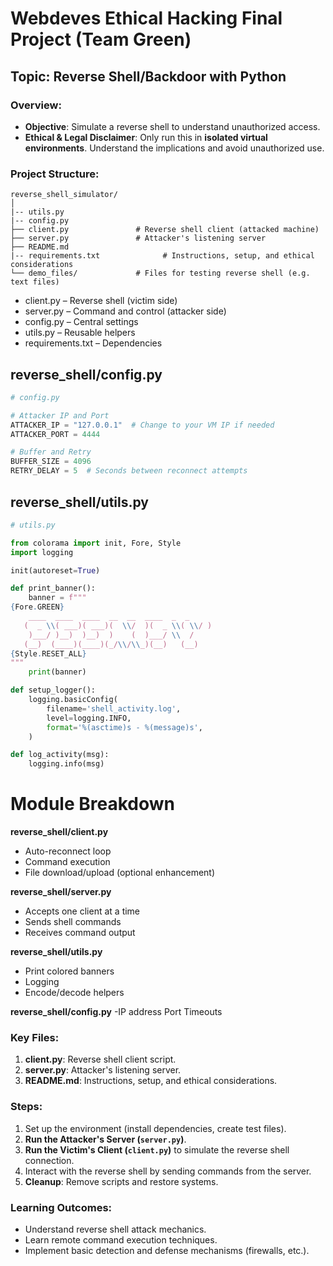 # Webdeves Ethical Hacking Final Project (Team Green)

## Topic: Reverse Shell/Backdoor with Python
### Overview:
- **Objective**: Simulate a reverse shell to understand unauthorized access.
- **Ethical & Legal Disclaimer**: Only run this in **isolated virtual environments**. Understand the implications and avoid unauthorized use.

### Project Structure:
```
reverse_shell_simulator/
│
|-- utils.py
|-- config.py
├── client.py               # Reverse shell client (attacked machine)
├── server.py               # Attacker's listening server
├── README.md
|-- requirements.txt              # Instructions, setup, and ethical considerations
└── demo_files/             # Files for testing reverse shell (e.g. text files)
```

- client.py – Reverse shell (victim side)
- server.py – Command and control (attacker side)
- config.py – Central settings
- utils.py – Reusable helpers
- requirements.txt – Dependencies

## reverse_shell/config.py
```python
# config.py

# Attacker IP and Port
ATTACKER_IP = "127.0.0.1"  # Change to your VM IP if needed
ATTACKER_PORT = 4444

# Buffer and Retry
BUFFER_SIZE = 4096
RETRY_DELAY = 5  # Seconds between reconnect attempts
```

## reverse_shell/utils.py
```python
# utils.py

from colorama import init, Fore, Style
import logging

init(autoreset=True)

def print_banner():
    banner = f"""
{Fore.GREEN}
    ____  ____  ____  __  __  ____  _  _ 
   (  _ \\( ___)( ___)(  \\/  )(  _ \\( \\/ )
    )___/ )__)  )__)  )    (  )___/ \\  / 
   (__)  (____)(____)(_/\\/\\_)(__)   (__)
{Style.RESET_ALL}
"""
    print(banner)

def setup_logger():
    logging.basicConfig(
        filename='shell_activity.log',
        level=logging.INFO,
        format='%(asctime)s - %(message)s',
    )

def log_activity(msg):
    logging.info(msg)
```


# Module Breakdown
**reverse_shell/client.py**
- Auto-reconnect loop
- Command execution
- File download/upload (optional enhancement)

**reverse_shell/server.py**
- Accepts one client at a time
- Sends shell commands
- Receives command output

**reverse_shell/utils.py**
- Print colored banners
- Logging
- Encode/decode helpers

**reverse_shell/config.py**
-IP address
Port
Timeouts

### Key Files:
1. **client.py**: Reverse shell client script.
2. **server.py**: Attacker's listening server.
3. **README.md**: Instructions, setup, and ethical considerations.

### Steps:
1. Set up the environment (install dependencies, create test files).
2. **Run the Attacker's Server (`server.py`)**.
3. **Run the Victim's Client (`client.py`)** to simulate the reverse shell connection.
4. Interact with the reverse shell by sending commands from the server.
5. **Cleanup**: Remove scripts and restore systems.

### Learning Outcomes:
- Understand reverse shell attack mechanics.
- Learn remote command execution techniques.
- Implement basic detection and defense mechanisms (firewalls, etc.).
